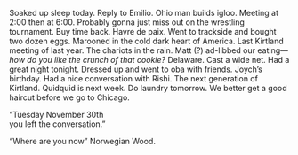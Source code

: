 Soaked up sleep today. Reply to Emilio. Ohio man builds igloo. Meeting at 2:00 then at 6:00. Probably gonna just miss out on the wrestling tournament. Buy time back. Havre de paix. Went to trackside and bought two dozen eggs. Marooned in the cold dark heart of America. Last Kirtland meeting of last year. The chariots in the rain. Matt (?) ad-libbed our eating—*how do you like the crunch of that cookie?* Delaware. Cast a wide net. Had a great night tonight. Dressed up and went to oba with friends. Joych’s birthday. Had a nice conversation with Rishi. The next generation of Kirtland. Quidquid is next week. Do laundry tomorrow. We better get a good haircut before we go to Chicago. 

“Tuesday November 30th   
you left the conversation.”

“Where are you now” Norwegian Wood.
